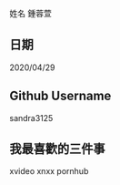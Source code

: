 姓名
鍾蓉萱


日期
----
2020/04/29

Github Username
---------------
sandra3125

我最喜歡的三件事
---------------
xvideo xnxx pornhub
